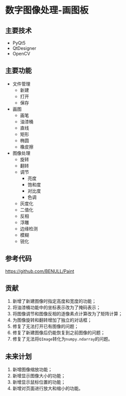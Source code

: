 # 数字图像处理-画图板

## 主要技术

- PyQt5
- QtDesigner
- OpenCV

## 主要功能

- 文件管理
  - 新建
  - 打开
  - 保存
- 画图
  - 画笔
  - 油漆桶
  - 直线
  - 矩形
  - 椭圆
  - 橡皮擦
- 图像处理
  - 旋转
  - 翻转
  - 调节
    - 亮度
    - 饱和度
    - 对比度
    - 色调
  - 灰度化
  - 二值化
  - 反相
  - 浮雕
  - 边缘检测
  - 模糊
  - 锐化

## 参考代码

https://github.com/BENULL/Paint

## 贡献

1. 新增了新建图像时指定高度和宽度的功能；
2. 将油漆桶功能中的坐标表示改为了掩码表示；
3. 将图像调节和图像反相的逐像素点计算改为了矩阵计算；
4. 为图像旋转和翻转增加了独立的对话框；
5. 修复了无法打开已有图像的问题；
6. 修复了新建图像后仍能恢复到之前图像的问题；
7. 修复了无法将`QImage`转化为`numpy.ndarray`的问题。

## 未来计划

1. 新增图像缩放功能；
2. 新增显示图像大小的功能；
3. 新增显示鼠标位置的功能；
4. 新增对页面进行放大和缩小的功能。
